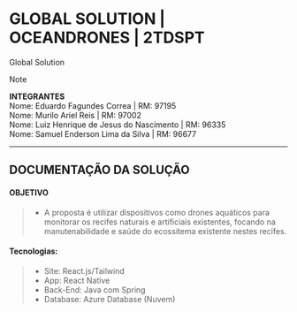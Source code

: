 # GLOBAL SOLUTION | OCEANDRONES | 2TDSPT
Global Solution 
> [!NOTE]
>**INTEGRANTES** <BR>
> Nome: Eduardo Fagundes Correa | RM: 97195 <BR>
> Nome: Murilo Ariel Reis | RM: 97002 <BR>
> Nome: Luiz Henrique de Jesus do Nascimento | RM: 96335 <BR>
> Nome: Samuel Enderson Lima da Silva | RM: 96677 <BR>

---

## DOCUMENTAÇÃO DA SOLUÇÃO
#### OBJETIVO
> - A proposta é utilizar dispositivos como drones aquáticos para monitorar os recifes naturais e artificiais existentes, focando na manutenabilidade e saúde do ecossitema existente nestes recifes.
>
#### Tecnologias:
> - Site: React.js/Tailwind
> - App: React Native
> - Back-End: Java com Spring
> - Database: Azure Database (Nuvem)
